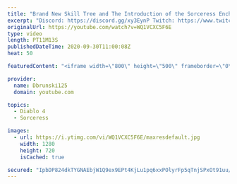 ```yaml
---
title: "Brand New Skill Tree and The Introduction of the Sorceress Enchantment System - Big Diablo 4 Update!"
excerpt: "Discord: https://discord.gg/xy3EynP Twitch: https://www.twitch.tv/dbrunski125 Twitter: https://twitter.com/dbrunski125 Membership: ..."
originalUrl: https://youtube.com/watch?v=WQ1VCXC5F6E
type: video
length: PT11M13S
publishedDateTime: 2020-09-30T11:00:08Z
heat: 50

featuredContent: "<iframe width=\"800\" height=\"500\" frameborder=\"0\" src=\"https://www.youtube.com/embed/WQ1VCXC5F6E\" allow=\"accelerometer; autoplay; encrypted-media; gyroscope; picture-in-picture\" allowfullscreen></iframe>"

provider:
  name: Dbrunski125
  domain: youtube.com

topics:
  - Diablo 4
  - Sorceress

images:
  - url: https://i.ytimg.com/vi/WQ1VCXC5F6E/maxresdefault.jpg
    width: 1280
    height: 720
    isCached: true

secured: "IpbDP824dkTYGNAEbjW1Q9ex9EPt4KjLu1pq6xxPOlyrFp5qTnjSPxOt91uu/EZnbUY4szenc6TdSLF2sX7NZq41PxIjggFgICQlsqGRE7K0r4/pJcJILfS2GXAQ1WYTMxQHmDk3UcpRmIID+GxHTGW+2pX8J8nJHhX34IDKwwXwPXd6T08BUEXs7eWxFsAQLYqveapO+jga0kr41Pbgf3GxqrPhEsligBGbQ5cnJb1i98JONryC8f4MVa+b0o9kZLzTS+Fwyy8mBvWzENyqdO0iK5h1qMEnj6hPr/IitjVXQ2EKWbvrSDuOEvucUAdrTFWhJqA7Cl80l1lO74x/OiAgsfr/vBbdf3DLURj9/C9xZiiv1Kl2b9Y2DUAPKmaSzB7Ta0BAdEdCsA1kIceQxGALXRil/I1vtyevRCBokmw=;XYcugUK8woLwuxOhLa/VSw=="
---
```


